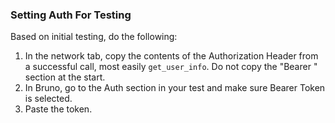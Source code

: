### Setting Auth For Testing

Based on initial testing, do the following:

1. In the network tab, copy the contents of the Authorization Header from a successful call, most easily `get_user_info`. Do not copy the "Bearer " section at the start. 
2. In Bruno, go to the Auth section in your test and make sure Bearer Token is selected.
3. Paste the token.